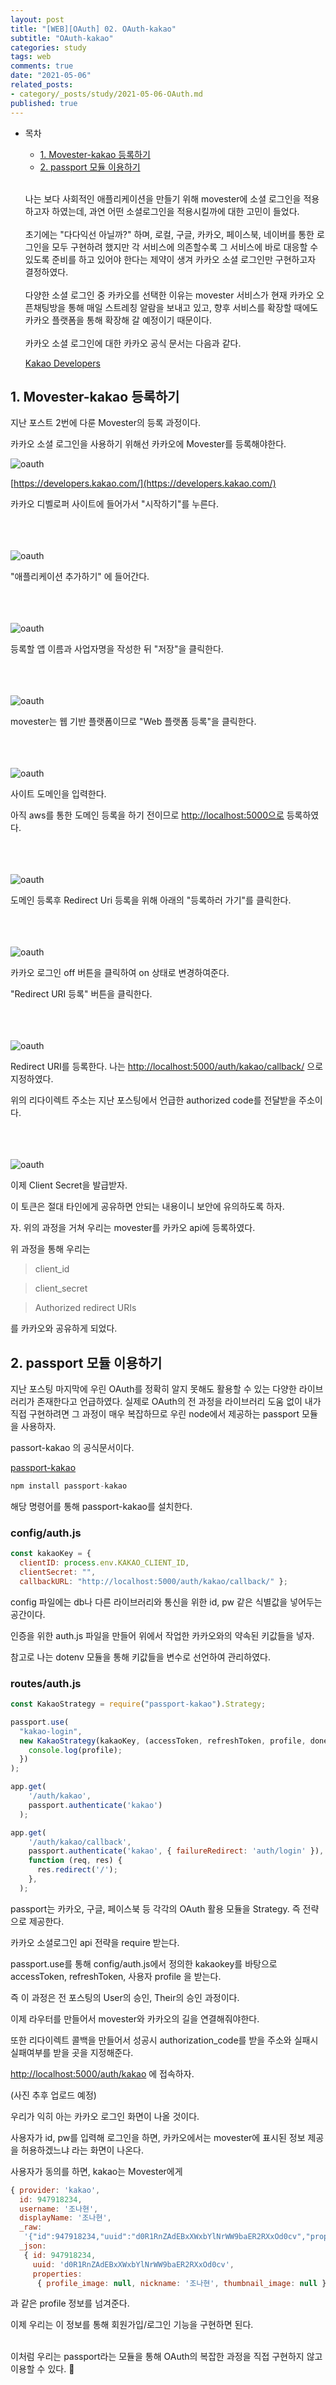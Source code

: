 ```yaml
---
layout: post
title: "[WEB][OAuth] 02. OAuth-kakao"
subtitle: "OAuth-kakao"
categories: study
tags: web
comments: true
date: "2021-05-06"
related_posts:
- category/_posts/study/2021-05-06-OAuth.md
published: true
---
```


- 목차
  - [1. Movester-kakao 등록하기](#.Movester-kakao-등록하기)
  - [2. passport 모듈 이용하기](#.passport-모듈-이용하기)
<br><br>

  나는 보다 사회적인 애플리케이션을 만들기 위해 movester에 소셜 로그인을 적용하고자 하였는데, 과연 어떤 소셜로그인을 적용시킬까에 대한 고민이 들었다.
<br><br>
  초기에는 "다다익선 아닐까?" 하며, 로컬, 구글, 카카오, 페이스북, 네이버를 통한 로그인을 모두 구현하려 했지만 각 서비스에 의존할수록 그 서비스에 바로 대응할 수 있도록 준비를 하고 있어야 한다는 제약이 생겨 카카오 소셜 로그인만 구현하고자 결정하였다.
<br><br>
  다양한 소셜 로그인 중 카카오를 선택한 이유는 movester 서비스가 현재 카카오 오픈채팅방을 통해 매일 스트레칭 알람을  보내고 있고, 향후 서비스를 확장할 때에도 카카오 플랫폼을 통해 확장해 갈 예정이기 때문이다.
<br><br>
  카카오 소셜 로그인에 대한 카카오 공식 문서는 다음과 같다.

  [Kakao Developers](https://developers.kakao.com/docs/latest/ko/kakaologin/common)

## 1. Movester-kakao 등록하기

  지난 포스트 2번에 다룬 Movester의 등록 과정이다.

  카카오 소셜 로그인을 사용하기 위해선 카카오에 Movester를 등록해야한다.

  ![oauth](/assets/img/study/카카오1.png)

  [https://developers.kakao.com/](https://developers.kakao.com/)

  카카오 디벨로퍼 사이트에 들어가서 "시작하기"를 누른다.
  <br><br><br><br>

  ![oauth](/assets/img/study/카카오2.png)

  "애플리케이션 추가하기" 에 들어간다.
  <br><br><br><br>

  ![oauth](/assets/img/study/카카오3.png)

  등록할 앱 이름과 사업자명을 작성한 뒤 "저장"을 클릭한다.
  <br><br><br><br>

  ![oauth](/assets/img/study/카카오4.png)

  movester는 웹 기반 플랫폼이므로 "Web 플랫폼 등록"을 클릭한다.
  <br><br><br><br>

  ![oauth](/assets/img/study/카카오5.png)

  사이트 도메인을 입력한다.

   아직 aws를 통한 도메인 등록을 하기 전이므로 [http://localhost:5000으로](http://localhost:5000으로) 등록하였다.
   <br><br><br><br>

  ![oauth](/assets/img/study/카카오6.png)

  도메인 등록후 Redirect Uri 등록을 위해 아래의 "등록하러 가기"를 클릭한다.
  <br><br><br><br>

  ![oauth](/assets/img/study/카카오7.png)

  카카오 로그인 off 버튼을 클릭하여 on 상태로 변경하여준다.

  "Redirect URI 등록" 버튼을 클릭한다.
  <br><br><br><br>

  ![oauth](/assets/img/study/카카오8.png)

  Redirect URI를 등록한다. 나는 [http://localhost:5000/auth/kakao/callback/](http://localhost:5000/auth/kakao/callback/) 으로 지정하였다.

  위의 리다이렉트 주소는 지난 포스팅에서 언급한 authorized code를 전달받을 주소이다.
  <br><br>  <br><br>

  ![oauth](/assets/img/study/카카오9.png)

  이제 Client Secret을 발급받자.

  이 토큰은 절대 타인에게 공유하면 안되는 내용이니 보안에 유의하도록 하자.

  자. 위의 과정을 거쳐 우리는 movester를 카카오 api에 등록하였다.

  위 과정을 통해 우리는

> client_id

> client_secret

> Authorized redirect URIs

  를 카카오와 공유하게 되었다.

## 2.  passport 모듈 이용하기

  지난 포스팅 마지막에 우린 OAuth를 정확히 알지 못해도 활용할 수 있는 다양한 라이브러리가 존재한다고 언급하였다. 실제로 OAuth의 전 과정을 라이브러리 도움 없이 내가 직접 구현하려면 그 과정이 매우 복잡하므로 우린 node에서 제공하는 passport 모듈을 사용하자.

  passort-kakao 의 공식문서이다.

  [passport-kakao](http://www.passportjs.org/packages/passport-kakao/)

  ```jsx
  npm install passport-kakao
  ```

  해당 명령어를 통해 passport-kakao를 설치한다.

### config/auth.js

  ```jsx
  const kakaoKey = {
  	clientID: process.env.KAKAO_CLIENT_ID,
  	clientSecret: "",
  	callbackURL: "http://localhost:5000/auth/kakao/callback/" };
  ```

  config 파일에는 db나 다른 라이브러리와 통신을 위한 id, pw 같은 식별값을 넣어두는 공간이다.

  인증을 위한 auth.js 파일을 만들어 위에서 작업한 카카오와의 약속된 키값들을 넣자.

  참고로 나는 dotenv 모듈을 통해 키값들을 변수로 선언하여 관리하였다.

### routes/auth.js

  ```jsx
  const KakaoStrategy = require("passport-kakao").Strategy;

  passport.use(
    "kakao-login",
    new KakaoStrategy(kakaoKey, (accessToken, refreshToken, profile, done) => {
      console.log(profile);
    })
  );

  app.get(
      '/auth/kakao',
      passport.authenticate('kakao')
    );

  app.get(
      '/auth/kakao/callback',
      passport.authenticate('kakao', { failureRedirect: 'auth/login' }),
      function (req, res) {
        res.redirect('/');
      },
    );
  ```

  passport는 카카오, 구글, 페이스북 등 각각의 OAuth 활용 모듈을 Strategy. 즉 전략으로 제공한다.

  카카오 소셜로그인 api 전략을 require 받는다.

  passport.use를 통해 config/auth.js에서 정의한 kakaokey를 바탕으로  accessToken, refreshToken, 사용자 profile 을 받는다.

  즉 이 과정은 전 포스팅의 User의 승인, Their의 승인 과정이다.

  이제 라우터를 만들어서 movester와 카카오의 길을 연결해줘야한다.

  또한 리다이렉트 콜백을 만들어서 성공시 authorization_code를 받을 주소와 실패시 실패여부를 받을 곳을 지정해준다.

  [http://localhost:5000/auth/kakao](http://localhost:5000/auth/kakao) 에 접속하자.

  (사진 추후 업로드 예정)

  우리가 익히 아는 카카오 로그인 화면이 나올 것이다.

  사용자가 id, pw를 입력해 로그인을 하면, 카카오에서는 movester에 표시된 정보 제공을 허용하겠느냐 라는 화면이 나온다.

  사용자가 동의를 하면, kakao는 Movester에게

  ```jsx
  { provider: 'kakao',
    id: 947918234,
    username: '조나현',
    displayName: '조나현',
    _raw:
     '{"id":947918234,"uuid":"d0R1RnZAdEBxXWxbYlNrWW9baER2RXxOd0cv","properties":{"profile_image":null,"nickname":"신동규","thumbnail_image":null}}',
    _json:
     { id: 947918234,
       uuid: 'd0R1RnZAdEBxXWxbYlNrWW9baER2RXxOd0cv',
       properties:
        { profile_image: null, nickname: '조나현', thumbnail_image: null } } }
  ```

  과 같은 profile 정보를 넘겨준다.

  이제 우리는 이 정보를 통해 회원가입/로그인 기능을 구현하면 된다.


<br>
  이처럼 우리는 passport라는 모듈을 통해 OAuth의 복잡한 과정을 직접 구현하지 않고 이용할 수 있다.

